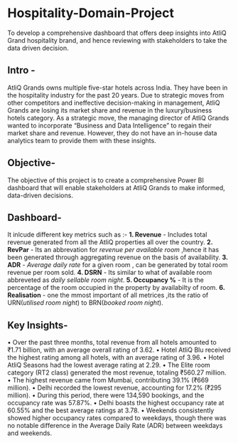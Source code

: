 # Hospitality-Domain-Project
To develop a comprehensive dashboard that offers deep insights into AtliQ Grand hospitality brand, and hence reviewing with stakeholders to take the data driven decision.

## **Intro -**
AtliQ Grands owns multiple five-star hotels across India. They have been in the hospitality industry for the past 20 years. Due to strategic moves from other competitors and ineffective decision-making in management, AtliQ Grands are losing its market share and revenue in the luxury/business hotels category. As a strategic move, the managing director of AtliQ Grands wanted to incorporate “Business and Data Intelligence” to regain their market share and revenue. However, they do not have an in-house data analytics team to provide them with these insights.

## **Objective-**
The objective of this project is to create a comprehensive Power BI dashboard that will enable stakeholders at AtliQ Grands to make informed, data-driven decisions.

## **Dashboard-**
It inlcude different key metrics such as :-
**1. Revenue** - Includes total revenue generated from all the AtliQ properties all over the country.
**2. RevPar** - Its an abbrevation for _revenue per available room_ ,hence it has been generated through aggregating revenue on the basis of availability.
**3. ADR** - _Average daily rate_ for a given room , can be generated by total room revenue per room sold.
**4. DSRN** - Its similar to what of available room abbreveted as _daily sellable room night_.
**5. Occupancy %** - It is the percentage of the room occupied in the property by availabilty of room.
**6. Realisation** - one the mmost important of all metrices ,its the ratio of URN(_utilised room night_) to BRN(_booked room night_).

## **Key Insights-**
• Over the past three months, total revenue from all hotels amounted to ₹1.71 billion, with an average overall rating of 3.62.
• Hotel AtliQ Blu received the highest rating among all hotels, with an average rating of 3.96.
• Hotel AtliQ Seasons had the lowest average rating at 2.29.
• The Elite room category (RT2 class) generated the most revenue, totaling ₹560.27 million.
• The highest revenue came from Mumbai, contributing 39.1% (₹669 million).
• Delhi recorded the lowest revenue, accounting for 17.2% (₹295 million).
• During this period, there were 134,590 bookings, and the occupancy rate was 57.87%.
• Delhi boasts the highest occupancy rate at 60.55% and the best average ratings at 3.78.
• Weekends consistently showed higher occupancy rates compared to weekdays, though there was no notable difference in the Average Daily Rate (ADR) between weekdays and weekends.
